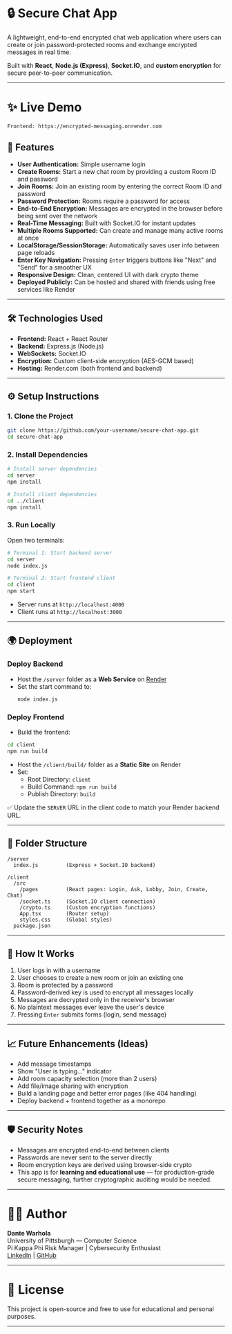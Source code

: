 
# 🔒 Secure Chat App

A lightweight, end-to-end encrypted chat web application where users can create or join password-protected rooms and exchange encrypted messages in real time.

Built with **React**, **Node.js (Express)**, **Socket.IO**, and **custom encryption** for secure peer-to-peer communication.

---

# ✨ Live Demo

>

```
Frontend: https://encrypted-messaging.onrender.com
```

## 🚀 Features

- **User Authentication:** Simple username login
- **Create Rooms:** Start a new chat room by providing a custom Room ID and password
- **Join Rooms:** Join an existing room by entering the correct Room ID and password
- **Password Protection:** Rooms require a password for access
- **End-to-End Encryption:** Messages are encrypted in the browser before being sent over the network
- **Real-Time Messaging:** Built with Socket.IO for instant updates
- **Multiple Rooms Supported:** Can create and manage many active rooms at once
- **LocalStorage/SessionStorage:** Automatically saves user info between page reloads
- **Enter Key Navigation:** Pressing `Enter` triggers buttons like "Next" and "Send" for a smoother UX
- **Responsive Design:** Clean, centered UI with dark crypto theme
- **Deployed Publicly:** Can be hosted and shared with friends using free services like Render

---

## 🛠 Technologies Used

- **Frontend:** React + React Router
- **Backend:** Express.js (Node.js)
- **WebSockets:** Socket.IO
- **Encryption:** Custom client-side encryption (AES-GCM based)
- **Hosting:** Render.com (both frontend and backend)

---

## ⚙️ Setup Instructions

### 1. Clone the Project

```bash
git clone https://github.com/your-username/secure-chat-app.git
cd secure-chat-app
```

### 2. Install Dependencies

```bash
# Install server dependencies
cd server
npm install

# Install client dependencies
cd ../client
npm install
```

### 3. Run Locally

Open two terminals:

```bash
# Terminal 1: Start backend server
cd server
node index.js

# Terminal 2: Start frontend client
cd client
npm start
```

- Server runs at `http://localhost:4000`
- Client runs at `http://localhost:3000`

---

## 🌍 Deployment

### Deploy Backend

- Host the `/server` folder as a **Web Service** on [Render](https://render.com/)
- Set the start command to:
  ```bash
  node index.js
  ```

### Deploy Frontend

- Build the frontend:

```bash
cd client
npm run build
```

- Host the `/client/build/` folder as a **Static Site** on Render
- Set:
  - Root Directory: `client`
  - Build Command: `npm run build`
  - Publish Directory: `build`

✅ Update the `SERVER` URL in the client code to match your Render backend URL.

---

## 🧩 Folder Structure

```
/server
  index.js         (Express + Socket.IO backend)

/client
  /src
    /pages         (React pages: Login, Ask, Lobby, Join, Create, Chat)
    /socket.ts     (Socket.IO client connection)
    /crypto.ts     (Custom encryption functions)
    App.tsx        (Router setup)
    styles.css     (Global styles)
  package.json
```

---

## 💬 How It Works

1. User logs in with a username
2. User chooses to create a new room or join an existing one
3. Room is protected by a password
4. Password-derived key is used to encrypt all messages locally
5. Messages are decrypted only in the receiver's browser
6. No plaintext messages ever leave the user's device
7. Pressing `Enter` submits forms (login, send message)

---

## 📈 Future Enhancements (Ideas)

- Add message timestamps
- Show "User is typing..." indicator
- Add room capacity selection (more than 2 users)
- Add file/image sharing with encryption
- Build a landing page and better error pages (like 404 handling)
- Deploy backend + frontend together as a monorepo

---

## 🛡️ Security Notes

- Messages are encrypted end-to-end between clients
- Passwords are never sent to the server directly
- Room encryption keys are derived using browser-side crypto
- This app is for **learning and educational use** — for production-grade secure messaging, further cryptographic auditing would be needed.

---

# 🧑‍💻 Author

**Dante Warhola**  
University of Pittsburgh — Computer Science  
Pi Kappa Phi Risk Manager | Cybersecurity Enthusiast  
[LinkedIn](https://www.linkedin.com/in/dante-warhola/) | [GitHub](https://github.com/dantewarhola)

---

# 📜 License

This project is open-source and free to use for educational and personal purposes.

---
